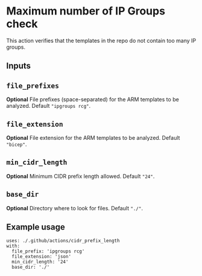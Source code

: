 # Maximum number of IP Groups check

This action verifies that the templates in the repo do not contain too many IP groups.

## Inputs

## `file_prefixes`

**Optional** File prefixes (space-separated) for the ARM templates to be analyzed. Default `"ipgroups rcg"`.

## `file_extension`

**Optional** File extension for the ARM templates to be analyzed. Default `"bicep"`.

## `min_cidr_length`

**Optional** Minimum CIDR prefix length allowed. Default `"24"`.

## `base_dir`

**Optional** Directory where to look for files. Default `"./"`.

## Example usage

```
uses: ./.github/actions/cidr_prefix_length
with:
  file_prefix: 'ipgroups rcg'
  file_extension: 'json'
  min_cidr_length: '24'
  base_dir: './'
```
